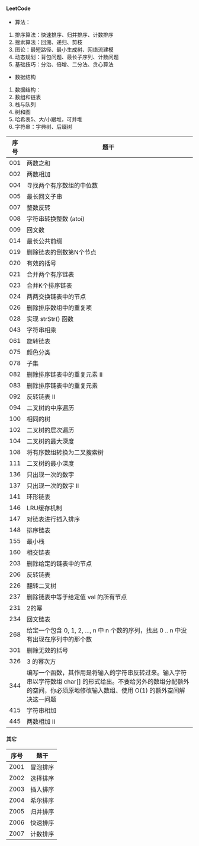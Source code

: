 #### LeetCode

* 算法：
1. 排序算法：快速排序、归并排序、计数排序
1. 搜索算法：回溯、递归、剪枝
1. 图论：最短路径、最小生成树、网络流建模
1. 动态规划：背包问题、最长子序列、计数问题
1. 基础技巧：分治、倍增、二分法、贪心算法

* 数据结构
1. 数据结构：
1. 数组和链表
1. 栈与队列
1. 树和图
1. 哈希表5、大/小跟堆，可并堆
1. 字符串：字典树、后缀树



序号 |题干 | 
---|---
001   |两数之和             |
002   |两数相加             |
004   |寻找两个有序数组的中位数             |
005   |最长回文子串             |
007   |整数反转             |
008   |字符串转换整数 (atoi)             |
009   |回文数            |
014   |最长公共前缀            |
019   |删除链表的倒数第N个节点            |
020   |有效的括号           |
021   |合并两个有序链表      |
023   |合并K个排序链表      |
024   |两两交换链表中的节点      |
026   |删除排序数组中的重复项      |
028   |实现 strStr() 函数   |
043   |字符串相乘   |
061   |旋转链表   |
075   |颜色分类             |
078   |子集             |
082   |删除排序链表中的重复元素 II             |
083   |删除排序链表中的重复元素             |
092   |反转链表 II             |
094   |二叉树的中序遍历             |
100   |相同的树             |
102   |二叉树的层次遍历             |
104   |二叉树的最大深度             |
108   |将有序数组转换为二叉搜索树             |
111   |二叉树的最小深度             |
136   |只出现一次的数字             |
137   |只出现一次的数字 II             |
141   |环形链表            |
146   |LRU缓存机制          |
147   | 对链表进行插入排序         |
148   |排序链表          |
155   |最小栈          |
160   |相交链表          |
203   |删除给定的链表中的节点 | 
206   |反转链表 | 
226   |翻转二叉树 | 
237   |删除链表中等于给定值 val 的所有节点 | 
231   |2的幂 | 
234   |回文链表 | 
268   |给定一个包含 0, 1, 2, ..., n 中 n 个数的序列，找出 0 .. n 中没有出现在序列中的那个数 | 
301   |删除无效的括号      |
326   |3 的幂次方      |
344   |编写一个函数，其作用是将输入的字符串反转过来。输入字符串以字符数组 char[] 的形式给出。不要给另外的数组分配额外的空间，你必须原地修改输入数组、使用 O(1) 的额外空间解决这一问题 | 
415   |字符串相加      |
445   |两数相加 II      |


#### 其它

序号 |题干 | 
---|---
Z001   |冒泡排序             |
Z002   |选择排序             |
Z003   |插入排序             |
Z004   |希尔排序             |
Z005   |归并排序             |
Z006   |快速排序             |
Z007   |计数排序             |
